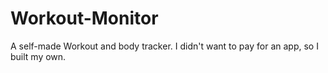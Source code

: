 # Workout-Monitor
A self-made Workout and body tracker. I didn't want to pay for an app, so I built my own. 
